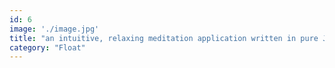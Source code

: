 ```yaml
---
id: 6
image: './image.jpg'
title: "an intuitive, relaxing meditation application written in pure JavaScript that allows users an audio/visual interlude"
category: "Float"
---
```

